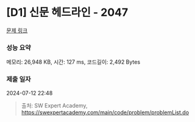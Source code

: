 # [D1] 신문 헤드라인 - 2047 

[문제 링크](https://swexpertacademy.com/main/code/problem/problemDetail.do?contestProbId=AV5QKsLaAy0DFAUq) 

### 성능 요약

메모리: 26,948 KB, 시간: 127 ms, 코드길이: 2,492 Bytes

### 제출 일자

2024-07-12 22:48



> 출처: SW Expert Academy, https://swexpertacademy.com/main/code/problem/problemList.do